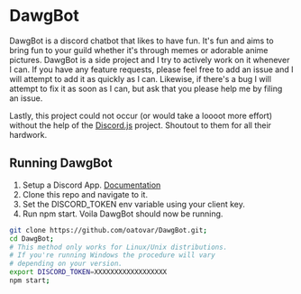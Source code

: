 # DawgBot

DawgBot is a discord chatbot that likes to have fun. It's fun and aims to bring fun to your guild whether it's through memes or adorable anime pictures. DawgBot is a side project and I try to actively work on it whenever I can. If you have any feature requests, please feel free to add an issue and I will attempt to add it as quickly as I can. Likewise, if there's a bug I will attempt to fix it as soon as I can, but ask that you please help me by filing an issue.

Lastly, this project could not occur (or would take a loooot more effort) without the help of the [Discord.js](https://discord.js.org/#/) project. Shoutout to them for all their hardwork.

## Running DawgBot
1. Setup a Discord App. [Documentation](https://discordapp.com/developers/docs/intro)
2. Clone this repo and navigate to it.
3. Set the DISCORD_TOKEN env variable using your client key.
4. Run npm start. Voila DawgBot should now be running.
```sh
git clone https://github.com/oatovar/DawgBot.git;
cd DawgBot;
# This method only works for Linux/Unix distributions.
# If you're running Windows the procedure will vary
# depending on your version.
export DISCORD_TOKEN=XXXXXXXXXXXXXXXXXX
npm start;
```